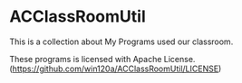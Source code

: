 ACClassRoomUtil
============
This is a collection about My Programs used our classroom.

These programs is licensed with Apache License. (https://github.com/win120a/ACClassRoomUtil/LICENSE)
